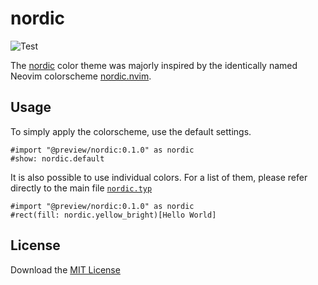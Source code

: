 # nordic
![Test](https://img.shields.io/github/actions/workflow/status/jonaspleyer/nordic-typst/test.yml?style=flat-square&label=Test)

The [nordic](https://github.com/jonaspleyer/nordic) color theme was majorly inspired by the
identically named Neovim colorscheme [nordic.nvim](https://github.com/AlexvZyl/nordic.nvim).

## Usage

To simply apply the colorscheme, use the default settings.
```typst
#import "@preview/nordic:0.1.0" as nordic
#show: nordic.default
```

It is also possible to use individual colors.
For a list of them, please refer directly to the main file
[`nordic.typ`](https://github.com/jonaspleyer/nordic-typst/blob/main/nordic.typ)

```typst
#import "@preview/nordic:0.1.0" as nordic
#rect(fill: nordic.yellow_bright)[Hello World]
```

## License
Download the [MIT License](https://www.mit.edu/~amini/LICENSE.md)

